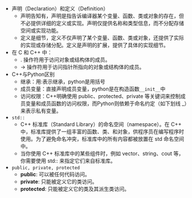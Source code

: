 - 声明（Declaration）和定义（Definition）
	- 声明告知有，声明是指告诉编译器某个变量、函数、类或对象的存在，但不必提供详细的定义或实现。声明仅提供名称和类型信息，而不分配存储空间或实现功能。
	- 定义是细节，定义不仅声明了某个变量、函数、类或对象，还提供了实际的实现或存储分配。定义是声明的扩展，提供了具体的实现细节。
- 在 C 和 C++ 中：
	- . 操作符用于访问对象或结构体的成员。
	- -> 操作符用于访问指针所指向的对象或结构体的成员。
- C++与Python区别
	- 继承：用:表示继承，python是用括号
	- 成员变量：直接声明成员变量，python是在构造函数`__init__`中
	- 访问权限：C++明确使用 public、protected、private 等关键词来控制成员变量和成员函数的访问权限，而Python则依赖于命名约定（如下划线 _）来表示私有变量。
- `std::`
	- C++ 标准库（Standard Library）的命名空间（namespace）。在 C++ 中，标准库提供了一组丰富的函数、类、和对象，供程序员在编写程序时使用。为了避免命名冲突，标准库中的所有内容都被放置在 std 命名空间中。
	- 当你使用 C++ 标准库中的某些组件时，例如 vector、string、cout 等，你需要使用 std:: 来指定它们来自标准库。
- `public, private, protected`
	- **public**: 可以被任何代码访问。
	- **private**: 只能被定义它的类访问。
	- **protected**: 只能被定义它的类及其派生类访问。